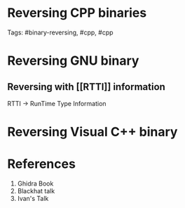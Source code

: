 # Reversing CPP binaries

Tags: #binary-reversing, #cpp, #cpp 

# Reversing GNU binary

## Reversing with [[RTTI]] information
RTTI -> RunTime Type Information

# Reversing Visual C++ binary

# References
1.  Ghidra Book
2.  Blackhat talk
3.  Ivan's Talk